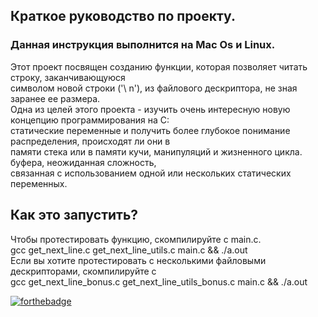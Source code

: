 ## Краткое руководство по проекту.

### Данная инструкция выполнится на Mac Os и Linux.
Этот проект посвящен созданию функции, которая позволяет читать строку, заканчивающуюся    
символом новой строки ('\ n'), из файлового дескриптора, не зная заранее ее размера.     
Одна из целей этого проекта - изучить очень интересную новую концепцию программирования на C:    
статические переменные и получить более глубокое понимание распределения, происходят ли они в     
памяти стека или в памяти кучи, манипуляций и жизненного цикла. буфера, неожиданная сложность,    
связанная с использованием одной или нескольких статических переменных.

## Как это запустить?

Чтобы протестировать функцию, скомпилируйте с main.c.     
gcc get_next_line.c get_next_line_utils.c main.c && ./a.out     
Если вы хотите протестировать с несколькими файловыми дескрипторами, скомпилируйте с    
gcc get_next_line_bonus.c  get_next_line_utils_bonus.c  main.c && ./a.out     

[![forthebadge](https://forthebadge.com/images/badges/made-with-c.svg)](https://forthebadge.com)
